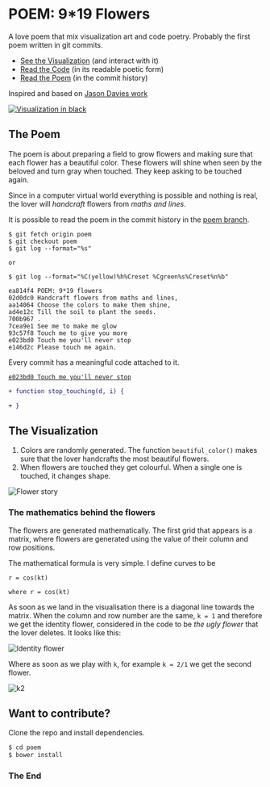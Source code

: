 # POEM: 9*19 Flowers

A love poem that mix visualization art and code poetry. Probably the first poem written in git commits.

- [See the Visualization](https://nicola.github.io/poem-flowers) (and interact with it)
- [Read the Code](https://github.com/nicola/flowers-poem/blob/poem/poem/flowers.html) (in its readable poetic form)
- [Read the Poem](https://github.com/nicola/flowers-poem/commits/poem) (in the commit history)

Inspired and based on [Jason Davies work](http://www.jasondavies.com/rhodonea/)

[![Visualization in black](documentation/cover.jpg?raw=true "Visualization in black")](https://nicola.github.io/flowers-poem)

## The Poem

The poem is about preparing a field to grow flowers and making sure that each flower has a beautiful color. These flowers  will shine when seen by the beloved and turn gray when touched. They keep asking to be touched again.

Since in a computer virtual world everything is possible and nothing is real, the lover will *handcraft* flowers from *maths and lines*.

It is possible to read the poem in the commit history in the [poem branch](https://github.com/nicola/flowers-poem/commits/poem).

```
$ git fetch origin poem
$ git checkout poem
$ git log --format="%s"

or

$ git log --format="%C(yellow)%h%Creset %Cgreen%s%Creset%n%b"

ea814f4 POEM: 9*19 flowers
02d0dc0 Handcraft flowers from maths and lines,
aa14064 Choose the colors to make them shine,
ad4e12c Till the soil to plant the seeds.
700b967 .
7cea9e1 See me to make me glow
93c57f8 Touch me to give you more
e023bd0 Touch me you'll never stop
e146d2c Please touch me again.
```

Every commit has a meaningful code attached to it.

[`e023bd0 Touch me you'll never stop`](https://github.com/nicola/flowers-poem/commit/e023bd0b0006470fc2d1df47ace50c7cd0901161)
```diff
+ function stop_touching(d, i) {

+ }
```

## The Visualization

1. Colors are randomly generated. The function `beautiful_color()` makes sure that the lover handcrafts the most beautiful flowers.
2. When flowers are touched they get colourful. When a single one is touched, it changes shape.

![Flower story](documentation/flowerstory.png?raw=true "Flower story")


### The mathematics behind the flowers

The flowers are generated mathematically. The first grid that appears is a matrix, where flowers are generated using the value of their column and row positions.

The mathematical formula is very simple. I define curves to be 

```
r = cos(kt)

where r = cos(kt)
```

As soon as we land in the visualisation there is a diagonal line towards the matrix. When the column and row number are the same, `k = 1` and therefore we get the identity flower, considered in the code to be *the ugly flower* that the lover deletes. It looks like this:

![Identity flower](documentation/identity.png?raw=true "Identity flower")

Where as soon as we play with `k`, for example `k = 2/1` we get the second flower.

![k2](documentation/k2.png?raw=true "k2")

## Want to contribute?

Clone the repo and install dependencies.

```bash
$ cd poem
$ bower install
```


### The End
